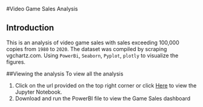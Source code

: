 #Video Game Sales Analysis

## Introduction <a name="introduction"></a>
This is an analysis of video game sales with sales exceeding 100,000 copies from `1980` to `2020`. The dataset was compiled by scraping vgchartz.com.
Using `PowerBi`, `Seaborn`, `Pyplot`, `plotly` to visualize the figures.

##Viewing the analysis
To view all  the analysis
1. Click on the url provided on the top right corner or click [Here](https://khoisday.github.io/Video-Game-Sales-Analysis/) to view the Jupyter Notebook.
2. Download and run the PowerBI file to view the Game Sales dashboard
